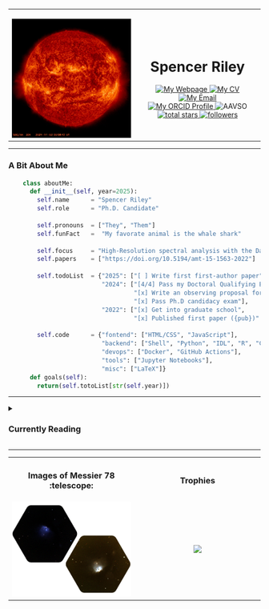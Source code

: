 
<table align="center">
<tr>
<td width="50%" align="center">
<img width="441" height="1">
<img width="441" src="./sdo_vid.gif"></td>
<td width="50%" align="center">
<img width="441" height="1">
<h1>Spencer Riley</h1>
<a href="https://sriley.dev">
<img title="My Webpage" src="https://img.shields.io/badge/sriley.dev-46a2f1.svg?&style=flat-square&logo=Google-Chrome&logoColor=white"/>
</a>
<a href="https://cv.sriley.dev">
<img title="My CV" src="https://custom-icon-badges.demolab.com/badge/CV-46a2f1.svg?color=46a2f1&style=flat-square&labelColor=46a2f1&logo=log"/>
</a>
<a href="mailto:academic@sriley.dev">
<img title="My Email" src="https://custom-icon-badges.demolab.com/badge/academic@sriley.dev-46a2f1.svg?color=46a2f1&style=flat-square&labelColor=46a2f1&logo=mail"/>
</a>
<br>
<!-- <a href="https://board.sriley.dev">
<img title="My Dev Board" src="https://img.shields.io/badge/Trello-0052CC.svg?&style=flat-square&logo=Trello&logoColor=white"/>
</a> -->
<a href="https://orcid.org/0000-0001-7949-9163">
<img title="My ORCID Profile" src="https://img.shields.io/badge/0000&#8208;0001&#8208;7949&#8208;9163-A6CE39.svg?&style=flat-square&logo=orcid&logoColor=white"/>
</a>
<img title="AAVSO" src="https://img.shields.io/badge/AAVSO%20Observer-RSPA-22549C.svg?&style=flat-square&logoColor=white""/>
<br>
<a href="https://github.com/PharaohCola13?tab=repositories&sort=stargazers">
<img alt="total stars" title="Total stars on GitHub" src="https://custom-icon-badges.demolab.com/github/stars/PharaohCola13?color=55960c&style=flat-square&labelColor=488207&logo=star"/>
</a>
<a href="https://github.com/PharaohCola13?tab=followers">
<img alt="followers" title="Follow me on Github" src="https://custom-icon-badges.demolab.com/github/followers/PharaohCola13?color=236ad3&labelColor=1155ba&style=flat-square&logo=person-add&logoColor=white"/>
</a>      
</td>
</tr>
</table>
<hr>
<h3>A Bit About Me</h3>

```python
    class aboutMe:
      def __init__(self, year=2025):
        self.name      = "Spencer Riley"
        self.role      = "Ph.D. Candidate"
    
        self.pronouns  = ["They", "Them"]
        self.funFact   =  "My favorate animal is the whale shark"
    
        self.focus     = "High-Resolution spectral analysis with the Daniel K. Inouye Solar Telescope."
        self.papers    = ["https://doi.org/10.5194/amt-15-1563-2022"]
    
        self.todoList  = {"2025": ["[ ] Write first first-author paper"],
                          "2024": ["[4/4] Pass my Doctoral Qualifying Exams",
                                   "[x] Write an observing proposal for DKIST",
                                   "[x] Pass Ph.D candidacy exam"],
                          "2022": ["[x] Get into graduate school",
                                   "[x] Published first paper ({pub})".format(pub=self.papers[0])]}
    
        self.code      = {"fontend": ["HTML/CSS", "JavaScript"],
                          "backend": ["Shell", "Python", "IDL", "R", "C", "Fluter"],
                          "devops": ["Docker", "GitHub Actions"],
                          "tools": ["Jupyter Notebooks"],
                          "misc": ["LaTeX"]}
      def goals(self):
        return(self.totoList[str(self.year)])
```

<hr>
<details>
<summary><h3> Currently Reading </h3></summary>
  <div align="center"> <img width="75%" src="./wordcloud.png"></div>
<!-- READINGLIST:START -->
 
:blue_book:[Jiong_2012: [Heating of Flare Loops with Observationally Constrained Heating Functions]](https://ui.adsabs.harvard.edu/abs/2012ApJ...752..124Q/abstract)

:blue_book:[Klimchuk_2008: [Highly Efficient Modeling of Dynamic Coronal Loops]](https://ui.adsabs.harvard.edu/abs/2008ApJ...682.1351K/abstract)

:blue_book:[Liu_2013: [Determining Heating Rates in Reconnection Formed Flare Loops of the M8.0 Flare on 2005 May 13]](https://ui.adsabs.harvard.edu/abs/2013ApJ...770..111L/abstract)

:blue_book:[Ivanov_2021: [Solar activity classification based on Mg II spectra: Towards classification on compressed data]](https://ui.adsabs.harvard.edu/abs/2021A&C....3600473I/abstract)

:blue_book:[Panos_2018: [Identifying Typical Mg ii Flare Spectra Using Machine Learning]](https://ui.adsabs.harvard.edu/abs/2018ApJ...861...62P/abstract)

:blue_book:[Canfield_1984: [The H-alpha spectral signatures of solar flare nonthermal electrons, conductive flux, and coronal pressure]](https://ui.adsabs.harvard.edu/abs/1984ApJ...282..296C/abstract)

:blue_book:[Graham_2015: [Temporal Evolution of Multiple Evaporating Ribbon Sources in a Solar Flare]](https://ui.adsabs.harvard.edu/abs/2015ApJ...807L..22G/abstract)

:blue_book:[DePonieu_2014: [The Interface Region Imaging Spectrograph (IRIS)]](https://ui.adsabs.harvard.edu/abs/2024arXiv240317453L/abstract)

:blue_book:[Rast_2021: [Critical Science Plan for the Daniel K. Inouye Solar Telescope (DKIST)]](https://ui.adsabs.harvard.edu/abs/2021SoPh..296...70R/abstract)

:blue_book:[Fisher_1989: [Dynamics of Flare-driven Chromospheric Condensations ]](https://ui.adsabs.harvard.edu/abs/1989BAAS...21..843F/abstract)

:blue_book:[Kuridze_2018: [Spectropolarimetric Inversions of the Ca II 8542 Å Line in an M-class Solar Flare]](https://ui.adsabs.harvard.edu/abs/2018ApJ...860...10K/abstract)

:blue_book:[Lörinčík_2022: [Rapid variations of Si IV spectra in a flare observed by interface region imaging spectrograph at a sub-second cadence]](https://ui.adsabs.harvard.edu/abs/2022AGUFMSH55A..08L/abstract)

:blue_book:[Polito_2023: [Solar Flare Ribbon Fronts. I. Constraining Flare Energy Deposition with IRIS Spectroscopy]](https://ui.adsabs.harvard.edu/abs/2023ApJ...944..104P/abstract)

:blue_book:[Fisher_1989: [Dynamics of Flare-driven Chromospheric Condensations]](https://ui.adsabs.harvard.edu/abs/1989BAAS...21..843F/abstract)

:notebook_with_decorative_cover:[Klimchuk_2023: [Observational Signatures of Coronal Heating in Magnetohydrodynamic Simulations without Radiation or a Lower Atmosphere]](https://ui.adsabs.harvard.edu/abs/2023ApJ...942...10K/abstract)

:notebook_with_decorative_cover:[Rajhans_2022: [Flows in Enthalpy-based Thermal Evolution of Loops]](https://ui.adsabs.harvard.edu/abs/2022ApJ...924...13R/abstract)

:notebook_with_decorative_cover:[Ding_2001: [On the Fast Fluctuations in Solar Flare Hα Blue Wing Emission]](https://ui.adsabs.harvard.edu/abs/2001ApJ...552..340D/abstract)

:notebook_with_decorative_cover:[Lörinčík_2022: [Rapid variations of Si IV spectra in a flare observed by interface region imaging spectrograph at a sub-second cadence]](https://ui.adsabs.harvard.edu/abs/2022AGUFMSH55A..08L/abstract)

:notebook_with_decorative_cover:[Reva_2022: [Observations of Current Sheet Heating in X-Ray during a Solar Flare]](https://ui.adsabs.harvard.edu/abs/2022ApJ...931...93R/abstract)

<!-- READINGLIST:END -->
</details>
<hr>

<table align="center">
  <tr>
    <th><h3>Images of Messier 78 :telescope:</h3></th>
    <th><h3>Trophies</h3></th>
  </tr>
  <tr>
    <td width="50%" align="center"><img src="./M78_woback.png"></td>
    <td width="50%" align="center"><img src="https://github-profile-trophy.vercel.app/?username=PharaohCola13&theme=algolia&column=3&no-frame=true&no-bg=true" ></td>
  </tr>
</table>
